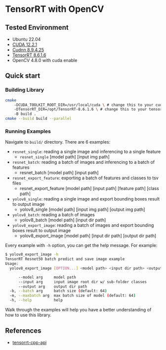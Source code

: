 # **T**ensor**RT** with OpenCV

## Tested Environment

- Ubuntu 22.04
- [CUDA 12.2.1](https://docs.nvidia.com/cuda/cuda-installation-guide-linux/index.html)
- [Cudnn 8.9.4.25](https://developer.nvidia.com/cudnn)
- [TensorRT 8.6.1.6](https://developer.nvidia.com/nvidia-tensorrt-8x-download)
- OpenCV 4.8.0 with cuda enable

## Quick start

### Building Library

```sh
cmake
    -DCUDA_TOOLKIT_ROOT_DIR=/usr/local/cuda \ # change this to your cuda toolkit root
    -DTensorRT_DIR=/opt/TensorRT-8.6.1.6 \ # change this to your tensorrt root
    -B build .
cmake --build build --parallel
```

### Running Examples

Navigate to `build/` directory. There are 6 examples:
- `resnet_single`: reading a single image and inferencing to a single feature
    - `resnet_single` [model path] [input img path]
- `resnet_batch`: reading a batch of images and inferencing to a batch of features
    - resnet_batch [model path] [input path]
- `resnet_export_feature`: exporting a batch of features and classes to tsv files
    - resnet_export_feature [model path] [input path] [feature path] [class path]
- `yolov8_single`: reading a single image and export bounding boxes result to output image
    - yolov8_single [model path] [input img path] [output img path]
- `yolov8_batch`: reading a batch of images
    - yolov8_batch [model path] [input dir path]
- `yolov8_export_image`: reading a batch of images and export bounding boxes result to output image
    - yolov8_export_image [model path] [input dir path] [output dir path]

Every example with `-h` option, you can get the help message. For example:

```sh
$ yolov8_export_image -h
TensorRT Resnet50 batch predict and save image example
Usage:
  yolov8_export_image [OPTION...] <model path> <input dir path> <output dir path>

      --model arg     model path
      --input arg     input image root dir w/ sub-folder classes
      --output arg    output dir path
  -b, --batch arg     batch size (default: 64)
  -m, --maxbatch arg  max batch size of model (default: 64)
  -h, --help          help
```

Walk through the examples will help you have a better understanding of how to use this library.

## References

- [tensorrt-cpp-api](https://github.com/cyrusbehr/tensorrt-cpp-api)

